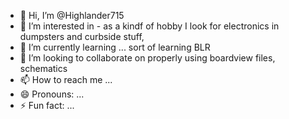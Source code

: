 - 👋 Hi, I’m @Highlander715
- 👀 I’m interested in - as a kindf of hobby I look for electronics in dumpsters and curbside stuff,
- 🌱 I’m currently learning ... sort of learning BLR 
- 💞️ I’m looking to collaborate on properly using boardview files, schematics
- 📫 How to reach me ...
- 😄 Pronouns: ...
- ⚡ Fun fact: ...

<!---
Highlander715/Highlander715 is a ✨ special ✨ repository because its `README.md` (this file) appears on your GitHub profile.
You can click the Preview link to take a look at your changes.
--->
